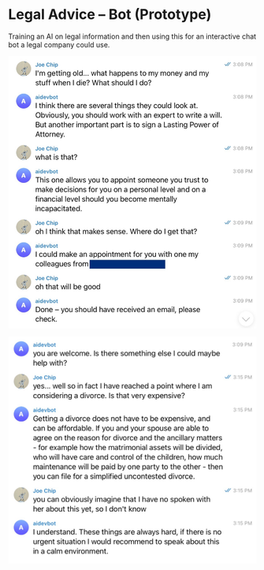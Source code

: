 # Legal Advice – Bot (Prototype)

Training an AI on legal information and then using this for an interactive chat bot a legal company could use.

![](legal01.jpg)

![](legal02.jpg)